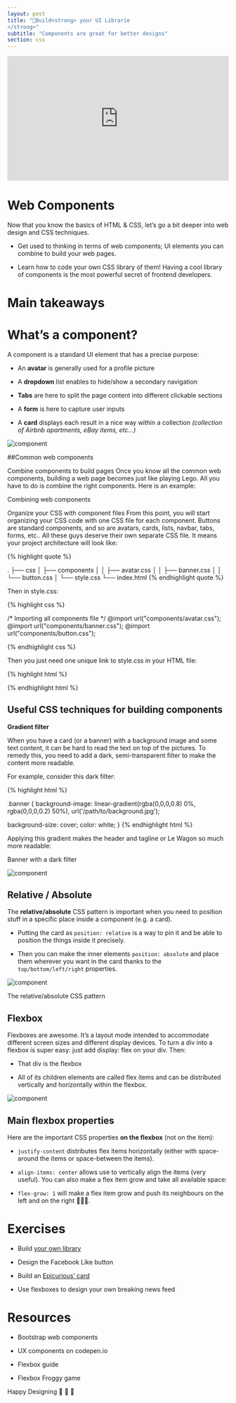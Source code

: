 ```yaml
---
layout: post
title: "🚀Build<strong> your UI Librarie
</strong>"
subtitle: "Components are great for better designs"
section: css
---
```

<style>.embed-container { position: relative; padding-bottom: 56.25%; height: 0; overflow: hidden; max-width: 100%; } .embed-container iframe, .embed-container object, .embed-container embed { position: absolute; top: 0; left: 0; width: 100%; height: 100%; }</style><div class='embed-container'><iframe src='https://www.youtube.com/embed/GNtohfhj_A4' frameborder='0' allowfullscreen></iframe></div>

# Web Components

Now that you know the basics of HTML & CSS, let’s go a bit deeper into web design and CSS techniques.

* Get used to thinking in terms of web components; UI elements you can combine to build your web pages.

* Learn how to code your own CSS library of them! Having a cool library of components is the most powerful secret of frontend developers.


# Main takeaways

# What’s a component?

A component is a standard UI element that has a precise purpose:

* An **avatar** is generally used for a profile picture

* A **dropdown** list enables to hide/show a secondary navigation

* **Tabs** are here to split the page content into different clickable sections

* A **form** is here to capture user inputs

* A **card** displays each result in a nice way within a collection *(collection of Airbnb apartments, eBay items, etc…)*

![component](/images/components.png)

##Common web components


Combine components to build pages
Once you know all the common web components, building a web page becomes just like playing Lego. All you have to do is combine the right components. Here is an example:


Combining web components

Organize your CSS with component files
From this point, you will start organizing your CSS code with one CSS file for each component. Buttons are standard components, and so are avatars, cards, lists, navbar, tabs, forms, etc.. All these guys deserve their own separate CSS file. It means your project architecture will look like:

{% highlight quote %}

.
├── css
│   ├── components
│   │   ├── avatar.css
│   │   ├── banner.css
│   │   └── button.css
│   └── style.css
└── index.html
{% endhighlight quote %}

Then in style.css:

{% highlight css %}

/* Importing all components file */
@import url("components/avatar.css");
@import url("components/banner.css");
@import url("components/button.css");

{% endhighlight css %}


Then you just need one unique link to style.css in your HTML file:

{% highlight html %}

<head>
  <link rel="stylesheet" href="css/style.css">
</head>
{% endhighlight html %}

## Useful CSS techniques for building components

**Gradient filter**

When you have a card (or a banner) with a background image and some text content, it can be hard to read the text on top of the pictures. To remedy this, you need to add a dark, semi-transparent filter to make the content more readable.

For example, consider this dark filter:

{% highlight html %}

.banner {
  background-image: linear-gradient(rgba(0,0,0,0.8) 0%, rgba(0,0,0,0.2) 50%),
  url('/path/to/background.jpg');

  background-size: cover;
  color: white;
}
{% endhighlight html %}

Applying this gradient makes the header and tagline or Le Wagon so much more readable:


 Banner with a dark filter

![component](/images/gradient-example.png)

## Relative / Absolute

The **relative/absolute** CSS pattern is important when you need to position stuff in a specific place inside a component (e.g. a card).

* Putting the card as `position: relative` is a way to pin it and be able to position the things inside it precisely.

* Then you can make the inner elements `position: absolute` and place them wherever you want in the card thanks to the `top/bottom/left/right` properties.


![component](/images/relative-absolute.png)

<footer>The relative/absolute CSS pattern</footer>

## Flexbox

Flexboxes are awesome. It’s a layout mode intended to accommodate different screen sizes and different display devices. To turn a div into a flexbox is super easy: just add display: flex on your div. Then:

* That div is the flexbox

* All of its children elements are called flex items and can be distributed vertically and horizontally within the flexbox.


![component](/images/vocabulary.png)


## Main flexbox properties

Here are the important CSS properties **on the flexbox** (not on the item):

* `justify-content` distributes flex items horizontally (either with space-around the items or space-between the items).
* `align-items: center` allows use to vertically align the items (very useful).
You can also make a flex item grow and take all available space:

* `flex-grow: 1` will make a flex item grow and push its neighbours on the left and on the right 💪💪💪.

# Exercises

* Build [your own library](https://codedot.tk/UIkit)

* Design the Facebook Like button

*  Build an [Epicurious’ card](https://www.epicurious.com/search/chocolate%20cake)

* Use flexboxes to design your own breaking news feed

# Resources

* Bootstrap web components

* UX components on codepen.io

*  Flexbox guide

* Flexbox Froggy game


Happy Designing 🎨 🎨 🎨
